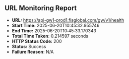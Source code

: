 ## URL Monitoring Report

- **URL:** https://api-gw1-prod1.fisglobal.com/gw/v1/health
- **Start Time:** 2025-06-20T10:45:32.955746
- **End Time:** 2025-06-20T10:45:33.170343
- **Total Time Taken:** 0.214597 seconds
- **HTTP Status Code:** 200
- **Status:** Success
- **Failure Reason:** N/A
